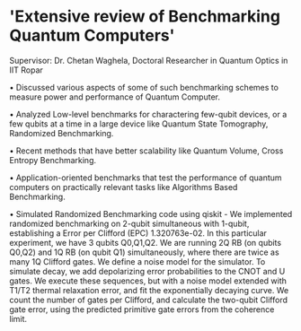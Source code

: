 # 'Extensive review of Benchmarking Quantum Computers'

Supervisor: Dr. Chetan Waghela, Doctoral Researcher in Quantum Optics in IIT Ropar

•	Discussed various aspects of some of such benchmarking schemes to measure power and performance of Quantum Computer.

•	Analyzed Low-level benchmarks for charactering few-qubit devices, or a few qubits at a time in a large device like Quantum State Tomography, Randomized Benchmarking.

•	Recent methods that have better scalability like Quantum Volume, Cross Entropy Benchmarking.

•	Application-oriented benchmarks that test the performance of quantum computers on practically relevant tasks like Algorithms Based Benchmarking.

•	Simulated Randomized Benchmarking code using qiskit - 
We implemented randomized benchmarking on 2-qubit simultaneous with 1-qubit, establishing a Error per Clifford (EPC) 1.320763e-02. In this particular experiment, we have 3 qubits Q0,Q1,Q2. We are running 2Q RB (on qubits Q0,Q2) and 1Q RB (on qubit Q1) simultaneously, where there are twice as many 1Q Clifford gates. We define a noise model for the simulator. To simulate decay, we add depolarizing error probabilities to the CNOT and U gates.  We execute these sequences, but with a noise model extended with T1/T2 thermal relaxation error, and fit the exponentially decaying curve. We count the number of gates per Clifford, and calculate the two-qubit Clifford gate error, using the predicted primitive gate errors from the coherence limit.

